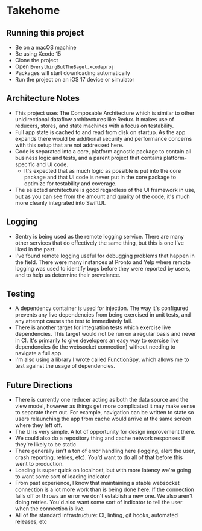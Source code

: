 # Takehome

## Running this project
- Be on a macOS machine
- Be using Xcode 15
- Clone the project
- Open `EverythingButTheBagel.xcodeproj`
- Packages will start downloading automatically
- Run the project on an iOS 17 device or simulator

## Architecture Notes
- This project uses The Composable Architecture which is similar to other unidirectional dataflow architectures like Redux. It makes use of reducers, stores, and state machines with a focus on testability.
- Full app state is cached to and read from disk on startup. As the app expands there would be additional security and performance concerns with this setup that are not addressed here.
- Code is separated into a core, platform agnostic package to contain all business logic and tests, and a parent project that contains platform-specific and UI code.
  - It's expected that as much logic as possible is put into the core package and that UI code is never put in the core package to optimize for testability and coverage.
- The selected architecture is good regardless of the UI framework in use, but as you can see from the amount and quality of the code, it's much more cleanly integrated into SwiftUI.

## Logging
- Sentry is being used as the remote logging service. There are many other services that do effectively the same thing, but this is one I've liked in the past.
- I've found remote logging useful for debugging problems that happen in the field. There were many instances at Pronto and Yelp where remote logging was used to identify bugs before they were reported by users, and to help us determine their prevelance.

## Testing
- A dependency container is used for injection. The way it's configured prevents any live dependencies from being exercised in unit tests, and any attempt causes the test to immediately fail.
- There is another target for integration tests which exercise live dependencies. This target would not be run on a regular basis and never in CI. It's primarily to give developers an easy way to exercise live dependencies (ie the websocket connection) without needing to navigate a full app.
- I'm also using a library I wrote called [FunctionSpy](https://github.com/twof/FunctionSpy?tab=readme-ov-file), which allows me to test against the usage of dependencies.

## Future Directions
- There is currently one reducer acting as both the data source and the view model, however as things get more complicated it may make sense to separate them out. For example, navigation can be written to state so users relaunching the app from cache would arrive at the same screen where they left off.
- The UI is very simple. A lot of opportunity for design improvement there.
- We could also do a repository thing and cache network responses if they're likely to be static
- There generally isn't a ton of error handling here (logging, alert the user, crash reporting, retries, etc). You'd want to do all of that before this went to production.
- Loading is super quick on localhost, but with more latency we're going to want some sort of loading indicator
- From past experience, I know that maintaining a stable websocket connection is a lot more work than is being done here. If the connection falls off or throws an error we don't establish a new one. We also aren't doing retries. You'd also want some sort of indicator to tell the user when the connection is live.
- All of the standard infrastructure: CI, linting, git hooks, automated releases, etc

